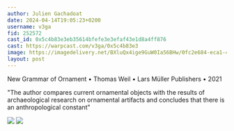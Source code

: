 ```yaml
---
author: Julien Gachadoat
date: 2024-04-14T19:05:23+0200
username: v3ga
fid: 252572
cast_id: 0x5c4b83e3eb35614bfefe3e3efaf43e1d8a4ff876
cast: https://warpcast.com/v3ga/0x5c4b83e3
image: https://imagedelivery.net/BXluQx4ige9GuW0Ia56BHw/0fc2e684-eca1-45df-cec0-32874ef3d800/original
layout: post
---
```

New Grammar of Ornament • Thomas Weil • Lars Müller Publishers • 2021  
  
"The author compares current ornamental objects with the results of archaeological research on ornamental artifacts and concludes that there is an anthropological constant"  

![](https://imagedelivery.net/BXluQx4ige9GuW0Ia56BHw/0fc2e684-eca1-45df-cec0-32874ef3d800/original)
![](https://imagedelivery.net/BXluQx4ige9GuW0Ia56BHw/f6f3c4b0-a336-42e8-b18d-60af8027e600/original)